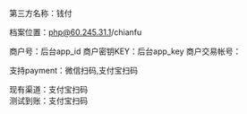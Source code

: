 第三方名称：钱付

档案位置：php@60.245.31.1/chianfu

商户号：后台app_id
商户密钥KEY：后台app_key
商户交易帐号：

支持payment：微信扫码,支付宝扫码  

现有渠道：支付宝扫码  
测试到账：支付宝扫码    
 
